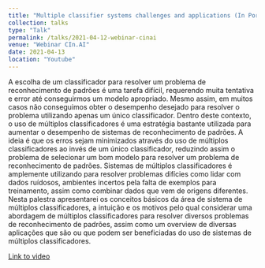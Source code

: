 ```yaml
---
title: "Multiple classifier systems challenges and applications (In Portuguese)"
collection: talks
type: "Talk"
permalink: /talks/2021-04-12-webinar-cinai
venue: "Webinar CIn.AI"
date: 2021-04-13
location: "Youtube"
---
```


A escolha de um classificador para resolver um problema de reconhecimento de padrões é uma tarefa difícil, requerendo muita tentativa e error até conseguirmos um modelo apropriado. Mesmo assim, em muitos casos não conseguimos obter o desempenho desejado para resolver o problema utilizando apenas um único classificador. Dentro deste contexto, o uso de múltiplos classificadores é uma estratégia bastante utilizada para aumentar o desempenho de sistemas de reconhecimento de padrões. A ideia é que os erros sejam minimizados através do uso de múltiplos classificadores ao invés de um único classificador, reduzindo assim o problema de selecionar um bom modelo para resolver um problema de reconhecimento de padrões.
Sistemas de múltiplos classificadores é amplemente utilizando para resolver problemas difícies como lidar com dados ruídosos, ambientes incertos pela falta de exemplos para treinamento, assim como combinar dados que vem de origens diferentes. Nesta palestra apresentarei os conceitos básicos da área de sistema de múltiplos classificadores, a intuição e os motivos pelo qual considerar uma abordagem de múltiplos classificadores para resolver diversos problemas de reconhecimento de padrões, assim como um overview de diversas aplicações que são ou que podem ser beneficiadas do uso de sistemas de múltiplos classificadores.

[Link to video]()
